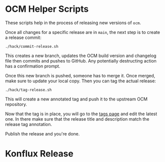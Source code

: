 # OCM Helper Scripts

These scripts help in the process of releasing new versions of `ocm`.

Once all changes for a specific release are in `main`, the next step is to
create a release commit:

	./hack/commit-release.sh

This creates a new branch, updates the OCM build version and changelog file
then commits and pushes to GitHub. Any potentially destructing action has a
confirmation prompt.

Once this new branch is pushed, someone has to merge it. Once merged, make sure
to update your local copy. Then you can tag the actual release:

	./hack/tag-release.sh

This will create a new annotated tag and push it to the upstream OCM
repository.

Now that the tag is in place, you will go to the
[tags page](https://github.com/openshift/ocm/tags) and edit the latest one. In
there make sure that the release title and description match the release tag
annotation.

Publish the release and you're done.

# Konflux Release
